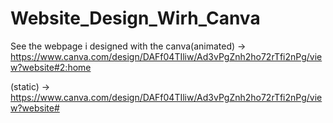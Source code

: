 # Website_Design_Wirh_Canva


See the webpage i designed with the canva(animated) ->
https://www.canva.com/design/DAFf04TIliw/Ad3vPgZnh2ho72rTfi2nPg/view?website#2:home

(static) ->
https://www.canva.com/design/DAFf04TIliw/Ad3vPgZnh2ho72rTfi2nPg/view?website#
